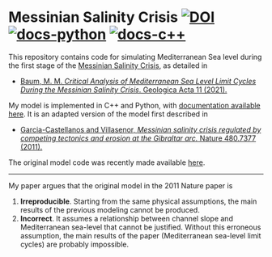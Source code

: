 # Messinian Salinity Crisis [![DOI](https://zenodo.org/badge/DOI/10.5281/zenodo.5150871.svg)](https://doi.org/10.5281/zenodo.5150871) [![docs-python](https://img.shields.io/badge/docs-Python-green)](https://markmbaum.github.io/messinian-salinity-crisis/python/index.html) [![docs-c++](https://img.shields.io/badge/docs-C++-pink)](https://markmbaum.github.io/messinian-salinity-crisis/c++/index.html)

This repository contains code for simulating Mediterranean Sea level during the first stage of the [Messinian Salinity Crisis](https://en.wikipedia.org/wiki/Messinian_salinity_crisis), as detailed in
* [Baum, M. M. *Critical Analysis of Mediterranean Sea Level Limit Cycles During the Messinian Salinity Crisis*. Geologica Acta 11 (2021).
](https://revistes.ub.edu/index.php/GEOACTA/article/view/33997/35288)

My model is implemented in C++ and Python, with [documentation available here](https://markmbaum.github.io/messinian-salinity-crisis/). It is an adapted version of the model first described in
* [Garcia-Castellanos and Villasenor, *Messinian salinity crisis regulated by competing tectonics and erosion at the Gibraltar arc.* Nature 480.7377 (2011).](https://www.nature.com/articles/nature10651)

The original model code was recently made available [here](https://github.com/danigeos/asalted).

-----

My paper argues that the original model in the 2011 Nature paper is
1. **Irreproducible**. Starting from the same physical assumptions, the main results of the previous modeling cannot be produced.
2. **Incorrect**. It assumes a relationship between channel slope and Mediterranean sea-level that cannot be justified. Without this erroneous assumption, the main results of the paper (Mediterranean sea-level limit cycles) are probably impossible.
